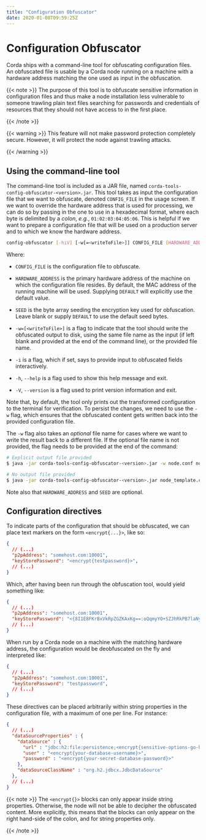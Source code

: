 ```yaml
---
title: "Configuration Obfuscator"
date: 2020-01-08T09:59:25Z
---
```



# Configuration Obfuscator
Corda ships with a command-line tool for obfuscating configuration files. An obfuscated file is usable
            by a Corda node running on a machine with a hardware address matching the one used as input in the obfuscation.


{{< note >}}
The purpose of this tool is to obfuscate sensitive information in configuration files and thus make a
                node installation less vulnerable to someone trawling plain text files searching for passwords and
                credentials of resources that they should not have access to in the first place.

{{< /note >}}

{{< warning >}}
This feature will not make password protection completely secure. However, it will protect the node
                against trawling attacks.

{{< /warning >}}


## Using the command-line tool
The command-line tool is included as a JAR file, named `corda-tools-config-obfuscator-<version>.jar`.
                This tool takes as input the configuration file that we want to obfuscate, denoted `CONFIG_FILE` in
                the usage screen. If we want to override the hardware address that is used for processing, we can do so
                by passing in the one to use in a hexadecimal format, where each byte is delimited by a *colon*, *e.g.*,
                `01:02:03:04:05:06`. This is helpful if we want to prepare a configuration file that will be used on
                a production server and to which we know the hardware address.

```bash
config-obfuscator [-hiV] [-w[=<writeToFile>]] CONFIG_FILE [HARDWARE_ADDRESS] [SEED]
```


Where:

* `CONFIG_FILE` is the configuration file to obfuscate.


* `HARDWARE_ADDRESS` is the primary hardware address of the machine on
                                    which the configuration file resides. By default, the MAC address of the
                                    running machine will be used. Supplying `DEFAULT` will explicitly
                                    use the default value.


* `SEED` is the byte array seeding the encryption key used for obfuscation. Leave blank or supply
                                    `DEFAULT` to use the default seed bytes.


* `-w=[<writeToFile>]` is a flag to indicate that the tool should write the obfuscated output to
                                    disk, using the same file name as the input (if left blank and provided at the end of the command line),
                                    or the provided file name.


* `-i` is a flag, which if set, says to provide input to obfuscated fields interactively.


* `-h`, `--help` is a flag used to show this help message and exit.


* `-V`, `--version` is a flag used to print version information and exit.


Note that, by default, the tool only prints out the transformed configuration to the terminal for
                verification. To persist the changes, we need to use the `-w` flag, which ensures that the obfuscated
                content gets written back into the provided configuration file.

The `-w` flag also takes an *optional* file name for cases where we want to write the result back to
                a different file. If the optional file name is not provided, the flag needs to be provided at the end
                of the command:

```bash
# Explicit output file provided
$ java -jar corda-tools-config-obfuscator-<version>.jar -w node.conf node_template.conf

# No output file provided
$ java -jar corda-tools-config-obfuscator-<version>.jar node_template.conf -w
```
Note also that `HARDWARE_ADDRESS` and `SEED` are optional.


## Configuration directives
To indicate parts of the configuration that should be obfuscated, we can place text markers on the form
                `<encrypt{...}>`, like so:

```json
{
  // (...)
  "p2pAddress": "somehost.com:10001",
  "keyStorePassword": "<encrypt{testpassword}>",
  // (...)
}
```
Which, after having been run through the obfuscation tool, would yield something like:

```json
{
  // (...)
  "p2pAddress": "somehost.com:10001",
  "keyStorePassword": "<{8I1E8FKrBxVkRpZGZKAxKg==:oQqmyYO+SZJhRkPB7laNyQ==}>",
  // (...)
}
```
When run by a Corda node on a machine with the matching hardware address, the configuration would be
                deobfuscated on the fly and interpreted like:

```json
{
  // (...)
  "p2pAddress": "somehost.com:10001",
  "keyStorePassword": "testpassword",
  // (...)
}
```
These directives can be placed arbitrarily within string properties in the configuration file, with a maximum of one per line.
                For instance:

```json
{
  // (...)
  "dataSourceProperties" : {
    "dataSource" : {
      "url" : "jdbc:h2:file:persistence;<encrypt{sensitive-options-go-here}>",
      "user" : "<encrypt{your-database-username}>",
      "password" : "<encrypt{your-secret-database-password}>"
    },
    "dataSourceClassName" : "org.h2.jdbcx.JdbcDataSource"
  },
  // (...)
}
```

{{< note >}}
The `<encrypt{}>` blocks can only appear inside string properties. Otherwise, the node will not be able
                    to decipher the obfuscated content. More explicitly, this means that the blocks can only appear on the right
                    hand-side of the colon, and for string properties only.

{{< /note >}}

